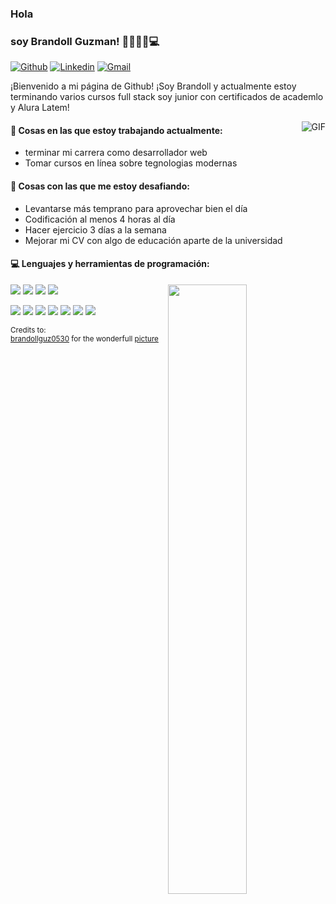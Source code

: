### Hola 
### soy Brandoll Guzman! 👋🏻👨🏻💻

[![Github](https://img.shields.io/badge/-Github-000?style=flat&logo=Github&logoColor=white)](https://github.com/brandollguz0530)
[![Linkedin](https://img.shields.io/badge/-LinkedIn-blue?style=flat&logo=Linkedin&logoColor=white)](https://www.linkedin.com/in/brandoll-guzman-872137266/)
[![Gmail](https://img.shields.io/badge/-Gmail-c14438?style=flat&logo=Gmail&logoColor=white)](mailto:branollguzman@gmail.com)

¡Bienvenido a mi página de Github! ¡Soy Brandoll y actualmente estoy terminando varios cursos full stack soy junior con certificados de academlo y Alura Latem!  

<img align="right" alt="GIF" src="https://i.pinimg.com/originals/e4/26/70/e426702edf874b181aced1e2fa5c6cde.gif" />


#### 🌱 Cosas en las que estoy trabajando actualmente: 
- terminar mi carrera como desarrollador web   
- Tomar cursos en línea sobre tegnologias modernas 


#### :muscle: Cosas con las que me estoy desafiando:
- Levantarse más temprano para aprovechar bien el día
- Codificación al menos 4 horas al día
- Hacer ejercicio 3 días a la semana
- Mejorar mi CV con algo de educación aparte de la universidad

#### :computer: Lenguajes y herramientas de programación: 
<p>
	<img width="50%" align="right" src="https://github-readme-stats.vercel.app/api?username=brandollguz0530&show_icons=true&hide_border=true" />

	
	
	
	
<img src = "https://img.shields.io/badge/-HTML5-E34F26?style=flat&logo=html5&logoColor=white"> <img src = "https://img.shields.io/badge/-CSS3-1572B6?style=flat&logo=css3&logoColor=white">
<img src="https://img.shields.io/badge/-Bootstrap-563D7C?style=flat&logo=bootstrap&logoColor=white">
<img src="https://img.shields.io/badge/-JavaScript-eed718?style=flat&logo=javascript&logoColor=ffffff">

<img src="https://img.shields.io/badge/-React-000000?style=flat&logo=react&logoColor=00c8ff">


<img src="https://img.shields.io/badge/-MySQL-F29111?style=flat&logo=mysql&logoColor=FFFFFF">
<img src="https://img.shields.io/badge/-Express.js-787878?style=flat">
<img src="https://img.shields.io/badge/-Node.js-3C873A?style=flat&logo=Node.js&logoColor=white">



<img src="http://img.shields.io/badge/-Git-F1502F?style=flat&logo=git&logoColor=FFFFFF">
<img src="http://img.shields.io/badge/-Github-000000?style=flat&logo=github&logoColor=FFFFFF">
<img src="http://img.shields.io/badge/-VS%20Code-007ACC?style=flat&logo=visual%20studio%20code&logoColor=white">


</p>

<sub>Credits to: <br/>[brandollguz0530](https://www.artstation.com/brandollguz0530) for the wonderfull [picture](https://github.com/brandollguz0530/brandollguz0530/blob/master/cover_image.jpg)</sub>
<!--
**brandollguz0530/brandollguz0530** is a ✨ _special_ ✨ repository because its `README.md` (this file) appears on your GitHub profile.

Here are some ideas to get you started:

- 🔭 I’m currently working on ...
- 🌱 I’m currently learning ...
- 👯 I’m looking to collaborate on ...
- 🤔 I’m looking for help with ...
- 💬 Ask me about ...
- 📫 How to reach me: ...
- 😄 Pronouns: ...
- ⚡ Fun fact: ...
-->
